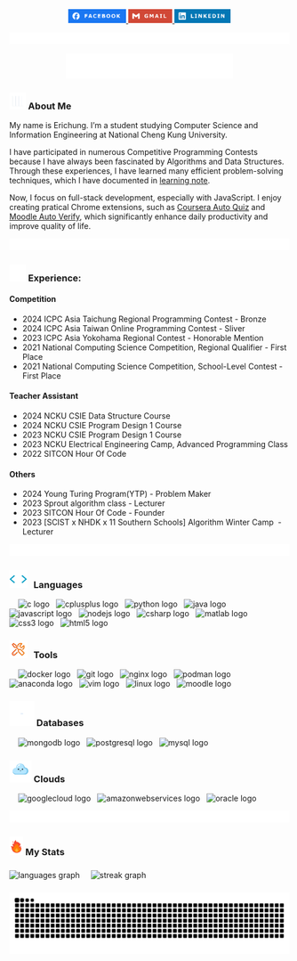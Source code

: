 <div align="center">
    <a href="https://www.facebook.com/profile.php?id=100009212130239" target="_blank">
        <img src="https://github.com/erichung9060/erichung9060/blob/main/src/facebook.png" height="25" alt="facebook logo"  />
    </a>
    <a href="mailto:rthung96@gmail.com" target="_blank">
        <img src="https://github.com/erichung9060/erichung9060/blob/main/src/gmail.png" height="25" alt="gmail logo"  />
    </a>
    <a href="https://www.linkedin.com/in/erichung0906" target="_blank">
        <img src="https://github.com/erichung9060/erichung9060/blob/main/src/linkedin.png" height="25" alt="linkedin logo"  />
    </a>
</div>

![seperate_line](https://github.com/erichung9060/erichung9060/blob/main/src/seperate_line.gif)

<div align="center"><img src="https://raw.githubusercontent.com/erichung9060/erichung9060/main/src/hello.gif" width="300" ></div>

### <img src="https://raw.githubusercontent.com/erichung9060/erichung9060/main/src/about_me.gif" width="30px"> About Me

My name is Erichung. I’m a student studying Computer Science and Information Engineering at National Cheng Kung University. 

I have participated in numerous Competitive Programming Contests because I have always been fascinated by Algorithms and Data Structures. Through these experiences, I have learned many efficient problem-solving techniques, which I have documented in [learning note](https://hackmd.io/@erichung0906/contents).

Now, I focus on full-stack development, especially with JavaScript. I enjoy creating pratical Chrome extensions, such as [Coursera Auto Quiz](https://github.com/erichung9060/Coursera_Auto_Quiz) and [Moodle Auto Verify](https://github.com/erichung9060/Moodle_Auto_Verify), which significantly enhance daily productivity and improve quality of life.

![seperate_line](https://github.com/erichung9060/erichung9060/blob/main/src/seperate_line.gif)

### <img src="https://raw.githubusercontent.com/erichung9060/erichung9060/main/src/experience.gif" width="30px"> Experience:

#### Competition
- 2024 ICPC Asia Taichung Regional Programming Contest - Bronze
- 2024 ICPC Asia Taiwan Online Programming Contest - Sliver
- 2023 ICPC Asia Yokohama Regional Contest - Honorable Mention
- 2021 National Computing Science Competition, Regional Qualifier - First Place
- 2021 National Computing Science Competition, School-Level Contest - First Place

#### Teacher Assistant
- 2024 NCKU CSIE Data Structure Course
- 2024 NCKU CSIE Program Design 1 Course
- 2023 NCKU CSIE Program Design 1 Course
- 2023 NCKU Electrical Engineering Camp, Advanced Programming Class
- 2022 SITCON Hour Of Code

#### Others
- 2024 Young Turing Program(YTP) - Problem Maker
- 2023 Sprout algorithm class - Lecturer
- 2023 SITCON Hour Of Code - Founder
- 2023 [SCIST x NHDK x 11 Southern Schools] Algorithm Winter Camp  - Lecturer


![seperate_line](https://github.com/erichung9060/erichung9060/blob/main/src/seperate_line.gif)

### <img src="https://github.com/erichung9060/erichung9060/blob/main/src/language.gif" width = 32px> &nbsp; Languages
<div align="left">
    &nbsp;&nbsp;&nbsp;
    <img src="https://cdn.jsdelivr.net/gh/devicons/devicon/icons/c/c-original.svg" height="40" alt="c logo"  />
    &nbsp;
    <img src="https://cdn.jsdelivr.net/gh/devicons/devicon/icons/cplusplus/cplusplus-original.svg" height="40" alt="cplusplus logo"  />
    &nbsp;
    <img src="https://cdn.jsdelivr.net/gh/devicons/devicon/icons/python/python-original.svg" height="40" alt="python logo"  />
    &nbsp;
    <img src="https://cdn.jsdelivr.net/gh/devicons/devicon/icons/java/java-original.svg" height="40" alt="java logo"  />
    &nbsp;
    <img src="https://cdn.jsdelivr.net/gh/devicons/devicon/icons/javascript/javascript-original.svg" height="40" alt="javascript logo"  />
    &nbsp;
    <img src="https://cdn.jsdelivr.net/gh/devicons/devicon/icons/nodejs/nodejs-original.svg" height="40" alt="nodejs logo"  />
    &nbsp;
    <img src="https://cdn.jsdelivr.net/gh/devicons/devicon/icons/csharp/csharp-original.svg" height="40" alt="csharp logo"  />
    &nbsp;
    <img src="https://cdn.jsdelivr.net/gh/devicons/devicon/icons/matlab/matlab-original.svg" height="40" alt="matlab logo"  />
    &nbsp;
    <img src="https://cdn.jsdelivr.net/gh/devicons/devicon/icons/css3/css3-original.svg" height="40" alt="css3 logo"  />
    &nbsp;
    <img src="https://cdn.jsdelivr.net/gh/devicons/devicon/icons/html5/html5-original.svg" height="40" alt="html5 logo"  />
    &nbsp;
</div>


### <img src="https://github.com/erichung9060/erichung9060/blob/main/src/tool.gif" width = 32px> &nbsp; Tools
<div align="left">
    &nbsp;&nbsp;&nbsp;
    <img src="https://cdn.jsdelivr.net/gh/devicons/devicon/icons/docker/docker-original.svg" height="40" alt="docker logo"  />
    &nbsp;
    <img src="https://cdn.jsdelivr.net/gh/devicons/devicon/icons/git/git-original.svg" height="40" alt="git logo"  />
    &nbsp;
    <img src="https://cdn.jsdelivr.net/gh/devicons/devicon/icons/nginx/nginx-original.svg" height="40" alt="nginx logo"  />
    &nbsp;
    <img src="https://cdn.jsdelivr.net/gh/devicons/devicon/icons/podman/podman-original.svg" height="40" alt="podman logo"  />
    &nbsp;
    <img src="https://cdn.jsdelivr.net/gh/devicons/devicon/icons/anaconda/anaconda-original.svg" height="40" alt="anaconda logo"  />
    &nbsp;
    <img src="https://cdn.jsdelivr.net/gh/devicons/devicon/icons/vim/vim-original.svg" height="40" alt="vim logo"  />
    &nbsp;
    <img src="https://cdn.jsdelivr.net/gh/devicons/devicon/icons/linux/linux-original.svg" height="40" alt="linux logo"  />
    &nbsp;
    <img src="https://cdn.jsdelivr.net/gh/devicons/devicon/icons/moodle/moodle-original.svg" height="40" alt="moodle logo"  />
    &nbsp;
</div>


### <img src="https://github.com/erichung9060/erichung9060/blob/main/src/database.gif" width = 45px> Databases
<div align="left">
    &nbsp;&nbsp;&nbsp;
    <img src="https://cdn.jsdelivr.net/gh/devicons/devicon/icons/mongodb/mongodb-original.svg" height="40" alt="mongodb logo"  />
    &nbsp;
    <img src="https://cdn.jsdelivr.net/gh/devicons/devicon/icons/postgresql/postgresql-original.svg" height="40" alt="postgresql logo"  />
    &nbsp;
    <img src="https://cdn.jsdelivr.net/gh/devicons/devicon/icons/mysql/mysql-original.svg" height="40" alt="mysql logo"  />
    &nbsp;
</div>

### <img src="https://github.com/erichung9060/erichung9060/blob/main/src/cloud.gif" width = 40px> Clouds
<div align="left">
    &nbsp;&nbsp;&nbsp;
    <img src="https://cdn.jsdelivr.net/gh/devicons/devicon/icons/googlecloud/googlecloud-original.svg" height="40" alt="googlecloud logo" />
    &nbsp;
    <img src="https://cdn.jsdelivr.net/gh/devicons/devicon/icons/amazonwebservices/amazonwebservices-line-wordmark.svg" height="40" alt="amazonwebservices logo" />
    &nbsp;
    <img src="https://cdn.jsdelivr.net/gh/devicons/devicon/icons/oracle/oracle-original.svg" height="40" alt="oracle logo" />
    &nbsp;
</div>


![seperate_line](https://raw.githubusercontent.com/erichung9060/erichung9060/main/src/seperate_line.gif)

### <img src="https://github.com/erichung9060/erichung9060/blob/main/src/my_stats.gif" width = 25px> My Stats

###
<span>
    <img src="https://github-readme-stats.vercel.app/api/top-langs?username=erichung9060&locale=en&hide_title=false&layout=compact&card_width=320&langs_count=5&theme=algolia&hide_border=false&order=2" height="170" alt="languages graph"/>
</span>
&nbsp;&nbsp;&nbsp;
<span>
    <img src="https://streak-stats.demolab.com?user=erichung9060&locale=en&mode=daily&theme=algolia&hide_border=false&border_radius=5&order=3" height="170" alt="streak graph"/>
</span>


###

<img src="https://raw.githubusercontent.com/erichung9060/erichung9060/output/snake.svg" alt="Snake animation" />

###
